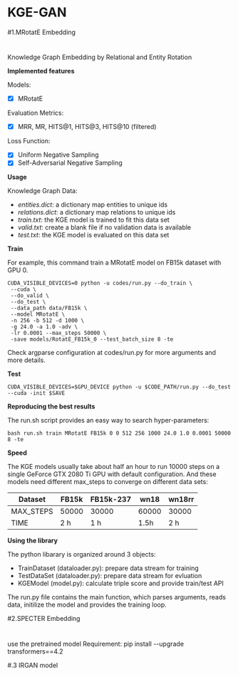 # KGE-GAN
#1.MRotatE Embedding

#
Knowledge Graph Embedding by Relational and Entity Rotation

**Implemented features**

Models:
 - [x] MRotatE

Evaluation Metrics:

 - [x] MRR, MR, HITS@1, HITS@3, HITS@10 (filtered)

Loss Function:

 - [x] Uniform Negative Sampling
 - [x] Self-Adversarial Negative Sampling

**Usage**

Knowledge Graph Data:
 - *entities.dict*: a dictionary map entities to unique ids
 - *relations.dict*: a dictionary map relations to unique ids
 - *train.txt*: the KGE model is trained to fit this data set
 - *valid.txt*: create a blank file if no validation data is available
 - *test.txt*: the KGE model is evaluated on this data set

**Train**

For example, this command train a MRotatE model on FB15k dataset with GPU 0.
```
CUDA_VISIBLE_DEVICES=0 python -u codes/run.py --do_train \
 --cuda \
 --do_valid \
 --do_test \
 --data_path data/FB15k \
 --model MRotatE \
 -n 256 -b 512 -d 1000 \
 -g 24.0 -a 1.0 -adv \
 -lr 0.0001 --max_steps 50000 \
 -save models/RotatE_FB15k_0 --test_batch_size 8 -te
```
   Check argparse configuration at codes/run.py for more arguments and more details.

**Test**

    CUDA_VISIBLE_DEVICES=$GPU_DEVICE python -u $CODE_PATH/run.py --do_test --cuda -init $SAVE

**Reproducing the best results**


The run.sh script provides an easy way to search hyper-parameters:

    bash run.sh train MRotatE FB15k 0 0 512 256 1000 24.0 1.0 0.0001 50000 8 -te

**Speed**

The KGE models usually take about half an hour to run 10000 steps on a single GeForce GTX 2080 Ti GPU with default configuration. And these models need different max_steps to converge on different data sets:

| Dataset | FB15k | FB15k-237 | wn18 | wn18rr |
|-------------|-------------|-------------|-------------|-------------|
|MAX_STEPS| 50000 | 30000 | 60000 | 30000 | 
|TIME| 2 h | 1 h |  1.5h | 2 h | 


**Using the library**

The python libarary is organized around 3 objects:

 - TrainDataset (dataloader.py): prepare data stream for training
 - TestDataSet (dataloader.py): prepare data stream for evluation
 - KGEModel (model.py): calculate triple score and provide train/test API

The run.py file contains the main function, which parses arguments, reads data, initilize the model and provides the training loop.


#2.SPECTER  Embedding
#
 use the pretrained model
 Requirement: pip install --upgrade transformers==4.2


#.3 IRGAN model
#



